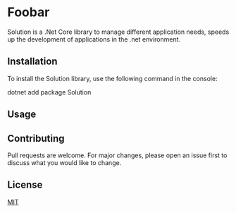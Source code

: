 # Foobar

Solution is a .Net Core library to manage different application needs, speeds up the development of applications in the .net environment.

## Installation

To install the Solution library, use the following command in the console:

dotnet add package Solution

## Usage

## Contributing

Pull requests are welcome. For major changes, please open an issue first
to discuss what you would like to change.

## License

[MIT](https://choosealicense.com/licenses/mit/)